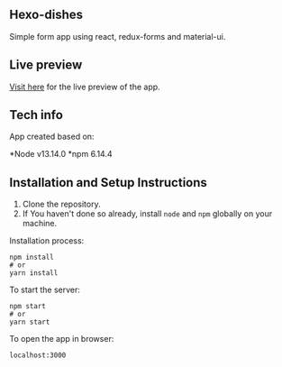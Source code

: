 ## Hexo-dishes

Simple form app using react, redux-forms and material-ui.

## Live preview

[Visit here](https://gastronleroux.github.io/hexo-dishes-page/) for the live preview of the app.

## Tech info

App created based on:

*Node v13.14.0
*npm 6.14.4


## Installation and Setup Instructions

1. Clone the repository.
2. If You haven't done so already, install `node` and `npm` globally on your machine.

Installation process:

```
npm install
# or
yarn install
```

To start the server:

```
npm start
# or
yarn start
```

To open the app in browser:

`localhost:3000`  
